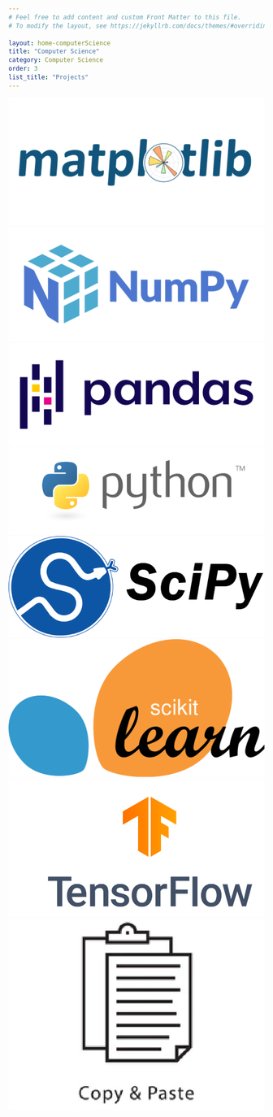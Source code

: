 ```yaml
---
# Feel free to add content and custom Front Matter to this file.
# To modify the layout, see https://jekyllrb.com/docs/themes/#overriding-theme-defaults

layout: home-computerScience
title: "Computer Science"
category: Computer Science
order: 3
list_title: "Projects"
---
```

<img class="csLogo" src="/categories/compsci/assets/images/mplLogo.png" alt="mpl">
<img class="csLogo" src="/categories/compsci/assets/images/numpyLogo.png" alt="numpy">
<img class="csLogo" src="/categories/compsci/assets/images/pandasLogo.png" alt="pandas">
<img class="csLogo" src="/categories/compsci/assets/images/pythonLogo.png" alt="python">
<img class="csLogo" src="/categories/compsci/assets/images/scipyLogo.png" alt="scipy">
<img class="csLogo" src="/categories/compsci/assets/images/sklearnLogo.png" alt="sklearn">
<img class="csLogo" src="/categories/compsci/assets/images/tfLogo.png" alt="tf">
<img class="csLogo" src="/categories/compsci/assets/images/cvLogo.png" alt="cv">
